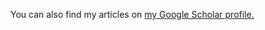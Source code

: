   You can also find my articles on <u><a href="{{author.googlescholar}}">my Google Scholar profile</a>.</u>